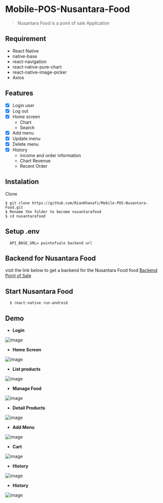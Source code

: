 # Mobile-POS-Nusantara-Food
> Nusantara Food is a point of sale Application

## Requirement
- React Native
- native-base
- react-navigation
- react-native-pure-chart
- react-native-image-picker
- Axios

## Features
- [x] Login user
- [x] Log out
- [x] Home screen
  - Chart
  - Search
- [x] Add menu
- [x] Update menu
- [x] Delete menu
- [x] History
  - income and order information
  - Chart Revenue
  - Recent Order
## Instalation
  Clone
  ```
  $ git clone https://github.com/RianKhanafi/Mobile-POS-Nusantara-Food.git
  $ Rename the folder to become nusantarafood
  $ cd nusantarafood
  ```
## Setup .env
```
  API_BASE_URL= pointofsale backend url
```
## Backend for Nusantara Food
visit the link below to get a backend for the Nusantara Food food
[Backend Point of Sale](https://github.com/RianKhanafi/restfulapi-pointofsale)

## Start Nusantara Food
```
  $ react-native run-android
```
## Demo
- __Login__

![image](https://user-images.githubusercontent.com/51011550/67622728-1c240580-f847-11e9-85ed-5a741ca219ce.png)

- __Home Screen__

![image](https://user-images.githubusercontent.com/51011550/67622697-d36c4c80-f846-11e9-9754-9c1b55d8092b.png)

- __List products__

![image](https://user-images.githubusercontent.com/51011550/67622703-e54def80-f846-11e9-83e2-5bbd415f7275.png)

- __Manage Food__

![image](https://user-images.githubusercontent.com/51011550/67622706-eed75780-f846-11e9-9a6f-940cf72d3522.png)

- __Detail Products__

![image](https://user-images.githubusercontent.com/51011550/67622709-f5fe6580-f846-11e9-88ac-aa12aacef906.png)

- __Add Menu__

![image](https://user-images.githubusercontent.com/51011550/67622715-ff87cd80-f846-11e9-81bc-268f7256fc8f.png)

- __Cart__

![image](https://user-images.githubusercontent.com/51011550/67622719-044c8180-f847-11e9-80ac-bb1446156b0b.png)

- __History__

![image](https://user-images.githubusercontent.com/51011550/67622725-16c6bb00-f847-11e9-8af8-b23e92f220e5.png)

- __History__

![image](https://user-images.githubusercontent.com/51011550/67622722-10d0da00-f847-11e9-9a11-180e453b1a3f.png)

